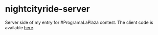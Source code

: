 nightcityride-server
====================

Server side of my entry for #ProgramaLaPlaza contest.
The client code is available <a href="http://programalaplaza.medialab-prado.es/#/editor/a4351be4-6dff-4870-8a6f-debe8d0d7156">here</a>.
